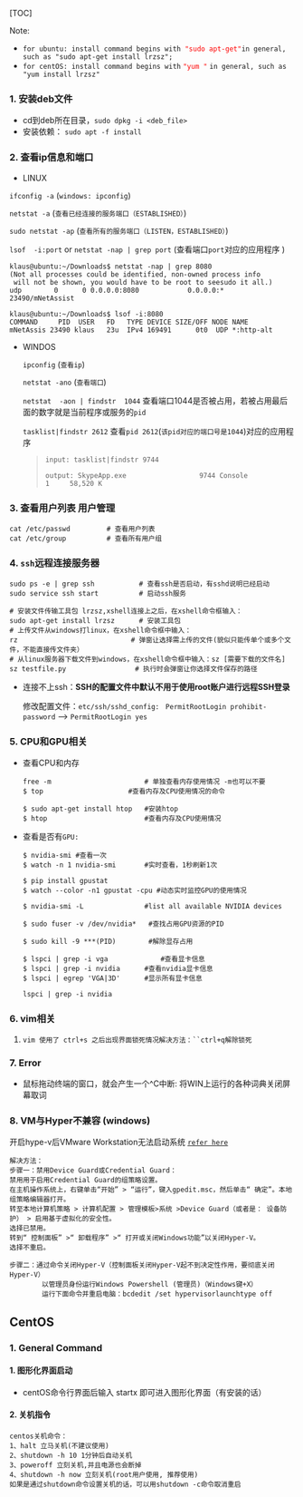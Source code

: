 [TOC]

Note:  

- `for ubuntu: install command begins with`<font color='red'>` "sudo apt-get"`</font>` in general, such as "sudo apt-get install lrzsz"; `
- `for centOS: install command begins with`  <font color=red>`"yum "`</font> `in general, such as "yum install lrzsz" `

### 1. 安装deb文件

- cd到deb所在目录，`sudo dpkg -i <deb_file>`
- 安装依赖： `sudo apt -f install`

### 2. 查看ip信息和端口

- LINUX

`ifconfig -a`     (`windows: ipconfig`) 

`netstat -a` (`查看已经连接的服务端口（ESTABLISHED）`)

`sudo netstat -ap` (`查看所有的服务端口（LISTEN，ESTABLISHED）`)

`lsof  -i:port` or `netstat -nap | grep port` (查看端口`port`对应的应用程序 )

```
klaus@ubuntu:~/Downloads$ netstat -nap | grep 8080
(Not all processes could be identified, non-owned process info
 will not be shown, you would have to be root to seesudo it all.)
udp        0      0 0.0.0.0:8080            0.0.0.0:*     23490/mNetAssist

klaus@ubuntu:~/Downloads$ lsof -i:8080
COMMAND     PID  USER   FD   TYPE DEVICE SIZE/OFF NODE NAME
mNetAssis 23490 klaus   23u  IPv4 169491      0t0  UDP *:http-alt 
```

- WINDOS

  `ipconfig` (`查看ip`)

  `netstat -ano` (`查看端口`)

  `netstat  -aon | findstr  1044`  查看端口1044是否被占用，若被占用最后面的数字就是当前程序或服务的`pid`

  `tasklist|findstr 2612`    查看`pid 2612`(`该pid对应的端口号是1044`)对应的应用程序 

  > `input: tasklist|findstr 9744`
  >
  > `output: SkypeApp.exe                  9744 Console                    1     58,520 K`

### 3. 查看用户列表   用户管理

```
cat /etc/passwd			# 查看用户列表
cat /etc/group			# 查看所有用户组
```

### 4. `ssh`远程连接服务器

```
sudo ps -e | grep ssh			# 查看ssh是否启动，有sshd说明已经启动
sudo service ssh start 			# 启动ssh服务

# 安装文件传输工具包 lrzsz,xshell连接上之后，在xshell命令框输入：
sudo apt-get install lrzsz		# 安装工具包
# 上传文件从windows打linux，在xshell命令框中输入：
rz							  # 弹窗让选择需上传的文件(貌似只能传单个或多个文件，不能直接传文件夹）
# 从linux服务器下载文件到windows，在xshell命令框中输入：sz [需要下载的文件名]
sz testfile.py				   # 执行时会弹窗让你选择文件保存的路径
```

- 连接不上ssh：**SSH的配置文件中默认不用于使用root账户进行远程SSH登录**

  修改配置文件：`etc/ssh/sshd_config: ` `PermitRootLogin prohibit-password` --> `PermitRootLogin yes`

  

  

### 5. CPU和GPU相关

- 查看CPU和内存

  ```
  free -m			         	# 单独查看内存使用情况 -m也可以不要
  $ top						#查看内存及CPU使用情况的命令
  
  $ sudo apt-get install htop   #安装htop
  $ htop 						#查看内存及CPU使用情况
  ```

- 查看是否有`GPU:` 

  ```
  $ nvidia-smi #查看一次
  $ watch -n 1 nvidia-smi 		#实时查看，1秒刷新1次
  
  $ pip install gpustat
  $ watch --color -n1 gpustat -cpu #动态实时监控GPU的使用情况
  
  $ nvidia-smi -L 				#list all available NVIDIA devices
  
  $ sudo fuser -v /dev/nvidia* 	 #查找占用GPU资源的PID
  
  $ sudo kill -9 ***(PID) 		 #解除显存占用
  
  $ lspci | grep -i vga 			#查看显卡信息
  $ lspci | grep -i nvidia 		#查看nvidia显卡信息
  $ lspci | egrep 'VGA|3D' 		#显示所有显卡信息
  ```

  `lspci | grep -i nvidia`

  

### 6. vim相关

1. `vim 使用了 ctrl+s 之后出现界面锁死情况解决方法：``ctrl+q解除锁死`



### 7. Error

- 鼠标拖动终端的窗口，就会产生一个^C中断:  将WIN上运行的各种词典关闭屏幕取词

### 8. VM与Hyper不兼容 (windows)

开启hype-v后VMware Workstation无法启动系统 [`refer here`](https://blog.csdn.net/qq_36761831/article/details/81175736)

```text
解决方法：
步骤一：禁用Device Guard或Credential Guard：
禁用用于启用Credential Guard的组策略设置。
在主机操作系统上，右键单击“开始” > “运行”，键入gpedit.msc，然后单击“ 确定”。本地组策略编辑器打开。
转至本地计算机策略 > 计算机配置 > 管理模板>系统 >Device Guard（或者是： 设备防护） > 启用基于虚拟化的安全性。
选择已禁用。
转到“ 控制面板” >“ 卸载程序” >“ 打开或关闭Windows功能”以关闭Hyper-V。
选择不重启。

步骤二：通过命令关闭Hyper-V（控制面板关闭Hyper-V起不到决定性作用，要彻底关闭Hyper-V） 
        以管理员身份运行Windows Powershell (管理员)（Windows键+X）
        运行下面命令并重启电脑：bcdedit /set hypervisorlaunchtype off
```



## CentOS

### 1. General Command

#### 1. 图形化界面启动

- centOS命令行界面后输入 startx  即可进入图形化界面（有安装的话）

#### 2. 关机指令

```
centos关机命令：
1、halt 立马关机(不建议使用)
2、shutdown -h 10 1分钟后自动关机
3、poweroff 立刻关机,并且电源也会断掉
4、shutdown -h now 立刻关机(root用户使用, 推荐使用)
如果是通过shutdown命令设置关机的话，可以用shutdown -c命令取消重启
```





